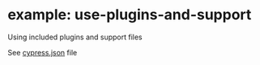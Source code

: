 # example: use-plugins-and-support

Using included plugins and support files

See [cypress.json](cypress.json) file
